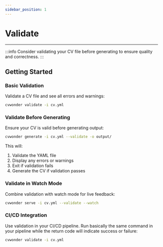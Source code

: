 ```yaml
---
sidebar_position: 1
---
```

# Validate

---

:::info
Consider validating your CV file before generating to ensure quality and correctness.
:::

## Getting Started

### Basic Validation

Validate a CV file and see all errors and warnings:

```bash
cvwonder validate -i cv.yml
```

### Validate Before Generating

Ensure your CV is valid before generating output:

```bash
cvwonder generate -i cv.yml --validate -o output/
```

This will:
1. Validate the YAML file
2. Display any errors or warnings
3. Exit if validation fails
4. Generate the CV if validation passes

### Validate in Watch Mode

Combine validation with watch mode for live feedback:

```bash
cvwonder serve -i cv.yml --validate --watch
```

### CI/CD Integration

Use validation in your CI/CD pipeline. Run basically the same command in your pipeline while the return code will indicate success or failure:

```bash
cvwonder validate -i cv.yml
```
